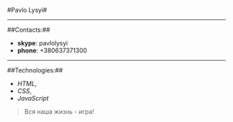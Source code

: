 #Pavlo Lysyi#

---

##Contacts:##

- **skype**: pavlolysyi
- **phone**: +380637371300

---

##Technologies:##

- _HTML_,
- _CSS_,
- _JavaScript_

> Вся наша жизнь - игра!
